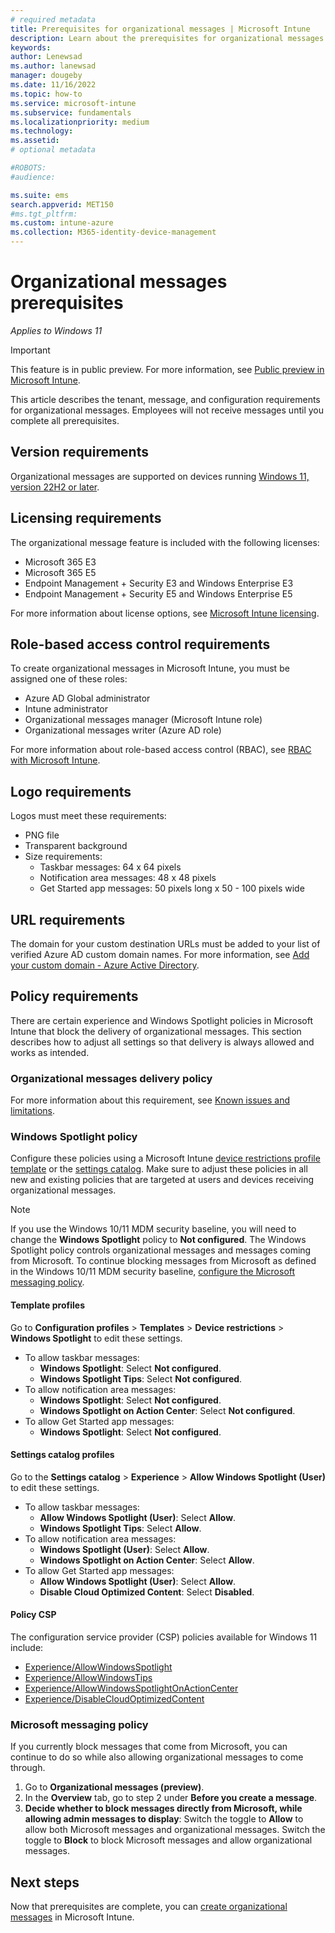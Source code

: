 ```yaml
---
# required metadata
title: Prerequisites for organizational messages | Microsoft Intune  
description: Learn about the prerequisites for organizational messages.      
keywords:
author: Lenewsad
ms.author: lanewsad
manager: dougeby
ms.date: 11/16/2022
ms.topic: how-to
ms.service: microsoft-intune
ms.subservice: fundamentals
ms.localizationpriority: medium
ms.technology:
ms.assetid: 
# optional metadata

#ROBOTS:
#audience:

ms.suite: ems
search.appverid: MET150
#ms.tgt_pltfrm:
ms.custom: intune-azure 
ms.collection: M365-identity-device-management
---
```


# Organizational messages prerequisites   

*Applies to Windows 11*  

> [!IMPORTANT]
> This feature is in public preview. For more information, see [Public preview in Microsoft Intune](../fundamentals/public-preview.md).  

This article describes the tenant, message, and configuration requirements for organizational messages. Employees will not receive messages until you complete all prerequisites.  

## Version requirements  
Organizational messages are supported on devices running [Windows 11, version 22H2 or later](https://blogs.windows.com/windowsexperience/2022/09/20/how-to-get-the-windows-11-2022-update/).   

## Licensing requirements  
The organizational message feature is included with the following licenses:  

* Microsoft 365 E3  
* Microsoft 365 E5  
* Endpoint Management + Security E3 and Windows Enterprise E3    
* Endpoint Management + Security E5 and Windows Enterprise E5  

For more information about license options, see [Microsoft Intune licensing](../fundamentals/licenses.md).  

## Role-based access control requirements  
To create organizational messages in Microsoft Intune, you must be assigned one of these roles: 

* Azure AD Global administrator  
* Intune administrator  
* Organizational messages manager (Microsoft Intune role)  
* Organizational messages writer (Azure AD role)  

For more information about role-based access control (RBAC), see [RBAC with Microsoft Intune](../fundamentals/role-based-access-control.md).  

## Logo requirements  
Logos must meet these requirements:  

* PNG file 
* Transparent background 
* Size requirements:    
    * Taskbar messages: 64 x 64 pixels  
    * Notification area messages: 48 x 48 pixels
    * Get Started app messages: 50 pixels long x 50 - 100 pixels wide  

## URL requirements  
The domain for your custom destination URLs must be added to your list of verified Azure AD custom domain names. For more information, see [Add your custom domain - Azure Active Directory](/azure/active-directory/fundamentals/add-custom-domain#add-your-custom-domain-name-to-azure-ad).  

## Policy requirements  
There are certain experience and Windows Spotlight policies in Microsoft Intune that block the delivery of organizational messages. This section describes how to adjust all settings so that delivery is always allowed and works as intended. 

### Organizational messages delivery policy 
For more information about this requirement, see [Known issues and limitations](organizational-messages-overview.md#known-issues-and-limitations).  

### Windows Spotlight policy     
Configure these policies using a Microsoft Intune [device restrictions profile template](../configuration/device-restrictions-configure.md) or the [settings catalog](../configuration/settings-catalog.md). Make sure to adjust these policies in all new and existing policies that are targeted at users and devices receiving organizational messages. 

> [!NOTE]
> If you use the Windows 10/11 MDM security baseline, you will need to change the **Windows Spotlight** policy to **Not configured**. The Windows Spotlight policy controls organizational messages and messages coming from Microsoft. To continue blocking messages from Microsoft as defined in the Windows 10/11 MDM security baseline, [configure the Microsoft messaging policy](organizational-messages-prerequisites.md#microsoft-messaging-policy).

#### Template profiles    
Go to **Configuration profiles** > **Templates** > **Device restrictions** > **Windows Spotlight** to edit these settings.    

* To allow taskbar messages:   
  * **Windows Spotlight**: Select **Not configured**.    
  * **Windows Spotlight Tips**: Select **Not configured**.    
* To allow notification area messages:  
  * **Windows Spotlight**: Select **Not configured**.  
  * **Windows Spotlight on Action Center**: Select **Not configured**.  
* To allow Get Started app messages: 
  * **Windows Spotlight**: Select **Not configured**.      

#### Settings catalog profiles        
Go to the **Settings catalog** > **Experience** > **Allow Windows Spotlight (User)** to edit these settings.  

* To allow taskbar messages:  
  * **Allow Windows Spotlight (User)**: Select **Allow**.    
  * **Windows Spotlight Tips**: Select **Allow**. 
* To allow notification area messages:    
  * **Windows Spotlight (User)**: Select **Allow**.  
  * **Windows Spotlight on Action Center**: Select **Allow**.  
* To allow Get Started app messages:  
  * **Allow Windows Spotlight (User)**: Select **Allow**.   
   * **Disable Cloud Optimized Content**: Select **Disabled**.   

#### Policy CSP   
The configuration service provider (CSP) policies available for Windows 11 include:  
* [Experience/AllowWindowsSpotlight](/windows/client-management/mdm/policy-csp-experience#experience-allowwindowsspotlight) 
* [Experience/AllowWindowsTips](/windows/client-management/mdm/policy-csp-experience#experience-allowwindowstips)   
* [Experience/AllowWindowsSpotlightOnActionCenter](/windows/client-management/mdm/policy-csp-experience#experience-allowwindowsspotlightonactioncenter)  
* [Experience/DisableCloudOptimizedContent](/windows/client-management/mdm/policy-csp-experience#experience-disablecloudoptimizedcontent)  

### Microsoft messaging policy        
If you currently block messages that come from Microsoft, you can continue to do so while also allowing organizational messages to come through.  

1. Go to **Organizational messages (preview)**.    
2. In the **Overview** tab, go to step 2 under **Before you create a message**.      
3. **Decide whether to block messages directly from Microsoft, while allowing admin messages to display**: Switch the toggle to **Allow** to allow both Microsoft messages and organizational messages. Switch the toggle to **Block** to block Microsoft messages and allow organizational messages.   


## Next steps 
Now that prerequisites are complete, you can [create organizational messages](organizational-messages-create.md) in Microsoft Intune.    
